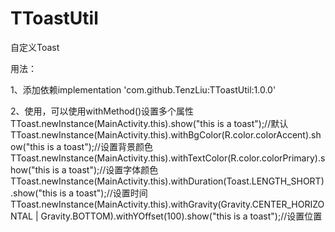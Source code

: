 # TToastUtil
自定义Toast

用法：

1、添加依赖implementation 'com.github.TenzLiu:TToastUtil:1.0.0'

2、使用，可以使用withMethod()设置多个属性
TToast.newInstance(MainActivity.this).show("this is a toast");//默认
TToast.newInstance(MainActivity.this).withBgColor(R.color.colorAccent).show("this is a toast");//设置背景颜色
TToast.newInstance(MainActivity.this).withTextColor(R.color.colorPrimary).show("this is a toast");//设置字体颜色
TToast.newInstance(MainActivity.this).withDuration(Toast.LENGTH_SHORT).show("this is a toast");//设置时间
TToast.newInstance(MainActivity.this).withGravity(Gravity.CENTER_HORIZONTAL | Gravity.BOTTOM).withYOffset(100).show("this is a toast");//设置位置
